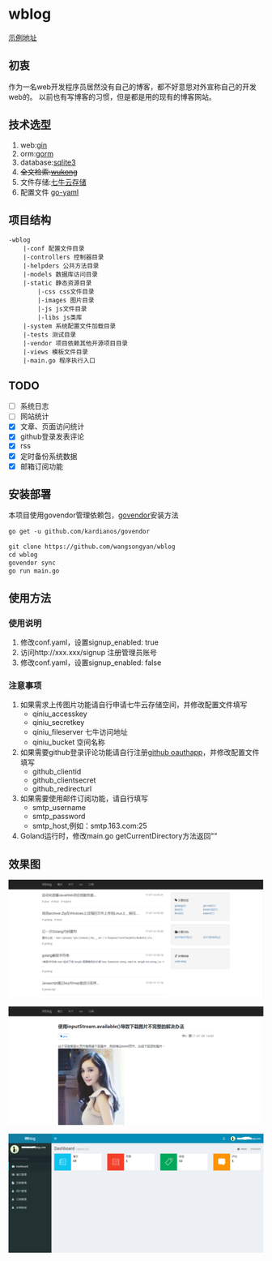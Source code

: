# wblog
[示例地址](http://67.216.221.230/)

## 初衷
作为一名web开发程序员居然没有自己的博客，都不好意思对外宣称自己的开发web的。
以前也有写博客的习惯，但是都是用的现有的博客网站。

## 技术选型
1. web:[gin](https://github.com/gin-gonic/gin)
2. orm:[gorm](https://github.com/jinzhu/gorm)
3. database:[sqlite3](https://github.com/mattn/go-sqlite3)
4. ~~全文检索:[wukong](https://github.com/huichen/wukong)~~
5. 文件存储:[七牛云存储](https://www.qiniu.com/)
6. 配置文件 [go-yaml](https://github.com/go-yaml/yaml)

## 项目结构
```
-wblog
    |-conf 配置文件目录
    |-controllers 控制器目录
    |-helpders 公共方法目录
    |-models 数据库访问目录
    |-static 静态资源目录
        |-css css文件目录
        |-images 图片目录
        |-js js文件目录
        |-libs js类库
    |-system 系统配置文件加载目录
    |-tests 测试目录
    |-vendor 项目依赖其他开源项目目录
    |-views 模板文件目录
    |-main.go 程序执行入口
```
## TODO
- [ ] 系统日志
- [ ] 网站统计
- [x] 文章、页面访问统计
- [x] github登录发表评论
- [x] rss
- [x] 定时备份系统数据
- [x] 邮箱订阅功能

## 安装部署
本项目使用govendor管理依赖包，[govendor](https://github.com/kardianos/govendor)安装方法
```
go get -u github.com/kardianos/govendor
```

```
git clone https://github.com/wangsongyan/wblog
cd wblog
govendor sync
go run main.go
```

## 使用方法
### 使用说明
1. 修改conf.yaml，设置signup_enabled: true
2. 访问http://xxx.xxx/signup 注册管理员账号
3. 修改conf.yaml，设置signup_enabled: false

### 注意事项
1. 如果需求上传图片功能请自行申请七牛云存储空间，并修改配置文件填写
    - qiniu_accesskey
    - qiniu_secretkey
    - qiniu_fileserver 七牛访问地址
    - qiniu_bucket 空间名称
2. 如果需要github登录评论功能请自行注册[github oauthapp](https://github.com/settings/developers)，并修改配置文件填写
    - github_clientid
    - github_clientsecret
    - github_redirecturl
3. 如果需要使用邮件订阅功能，请自行填写
    - smtp_username
    - smtp_password
    - smtp_host,例如：smtp.163.com:25
4. Goland运行时，修改main.go getCurrentDirectory方法返回""

## 效果图

![file](screenshots/index.png)

![file](screenshots/blog.png)

![file](screenshots/admin.png)
